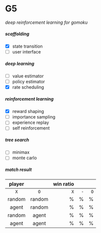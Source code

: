 # G5
*deep reinforcement learning for gomoku*


##### scaffolding
- [x] state transition
- [ ] user interface

##### deep learning
- [ ] value estimator
- [ ] policy estimator
- [x] rate scheduling

##### reinforcement learning
- [x] reward shaping
- [ ] importance sampling
- [ ] experience replay
- [ ] self reinforcement

##### tree search
- [ ] minimax
- [ ] monte carlo

##### match result
|       player     || win ratio                    |||
|:-------:|:-------:|---------:|---------:|---------:|
|   `X`   |   `O`   |    `X`   |    `-`   |    `O`   |
| random  | random  |        % |        % |        % |
|   agent | random  |        % |        % |        % |
| random  | agent   |        % |        % |        % |
|   agent | agent   |        % |        % |        % |
